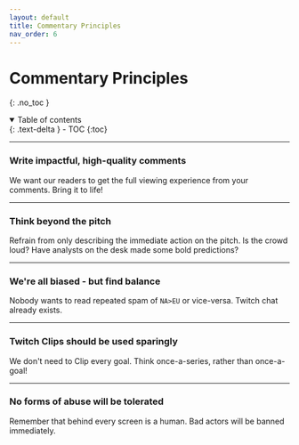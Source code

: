 ```yaml
---
layout: default
title: Commentary Principles
nav_order: 6
---
```


# Commentary Principles
{: .no_toc }

<details open markdown="block">
  <summary>
    Table of contents
  </summary>
  {: .text-delta }
- TOC
{:toc}
</details>

---

### Write impactful, high-quality comments

We want our readers to get the full viewing experience from your comments.
Bring it to life!

---

### Think beyond the pitch

Refrain from only describing the immediate action on the pitch.
Is the crowd loud?  Have analysts on the desk made some bold
predictions?

---

### We're all biased - but find balance

Nobody wants to read repeated spam of `NA>EU` or vice-versa.  Twitch
chat already exists.

---

### Twitch Clips should be used sparingly

We don't need to Clip every goal.  Think once-a-series, rather
than once-a-goal!

---

### No forms of abuse will be tolerated

Remember that behind every screen is a human.
Bad actors will be banned immediately.